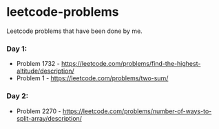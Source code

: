 # leetcode-problems
Leetcode problems that have been done by me. 

### Day 1: 
* Problem 1732 - https://leetcode.com/problems/find-the-highest-altitude/description/
* Problem 1 - https://leetcode.com/problems/two-sum/

### Day 2: 
* Problem 2270 - https://leetcode.com/problems/number-of-ways-to-split-array/description/
